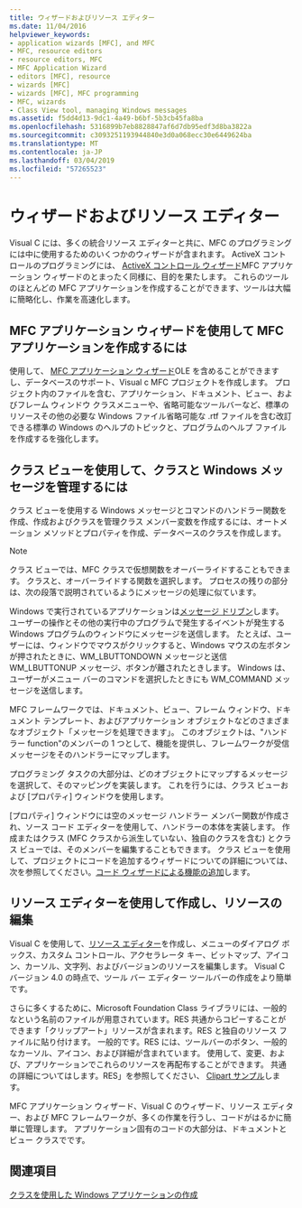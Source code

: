 ```yaml
---
title: ウィザードおよびリソース エディター
ms.date: 11/04/2016
helpviewer_keywords:
- application wizards [MFC], and MFC
- MFC, resource editors
- resource editors, MFC
- MFC Application Wizard
- editors [MFC], resource
- wizards [MFC]
- wizards [MFC], MFC programming
- MFC, wizards
- Class View tool, managing Windows messages
ms.assetid: f5dd4d13-9dc1-4a49-b6bf-5b3cb45fa8ba
ms.openlocfilehash: 5316899b7eb8828847af6d7db95edf3d8ba3822a
ms.sourcegitcommit: c3093251193944840e3d0a068ecc30e6449624ba
ms.translationtype: MT
ms.contentlocale: ja-JP
ms.lasthandoff: 03/04/2019
ms.locfileid: "57265523"
---
```

# <a name="wizards-and-the-resource-editors"></a>ウィザードおよびリソース エディター

Visual C には、多くの統合リソース エディターと共に、MFC のプログラミングには中に使用するためのいくつかのウィザードが含まれます。 ActiveX コントロールのプログラミングには、 [ActiveX コントロール ウィザード](../mfc/reference/mfc-activex-control-wizard.md)MFC アプリケーション ウィザードのとまったく同様に、目的を果たします。 これらのツールのほとんどの MFC アプリケーションを作成することができます、ツールは大幅に簡略化し、作業を高速化します。

##  <a name="_core_use_appwizard_to_create_an_mfc_application"></a> MFC アプリケーション ウィザードを使用して MFC アプリケーションを作成するには

使用して、 [MFC アプリケーション ウィザード](../mfc/reference/mfc-application-wizard.md)OLE を含めることができますし、データベースのサポート、Visual c MFC プロジェクトを作成します。 プロジェクト内のファイルを含む、アプリケーション、ドキュメント、ビュー、およびフレーム ウィンドウ クラスメニューや、省略可能なツールバーなど、標準のリソースその他の必要な Windows ファイル省略可能な .rtf ファイルを含む改訂できる標準の Windows のヘルプのトピックと、プログラムのヘルプ ファイルを作成するを強化します。

##  <a name="_core_use_classwizard_to_manage_classes_and_windows_messages"></a> クラス ビューを使用して、クラスと Windows メッセージを管理するには

クラス ビューを使用する Windows メッセージとコマンドのハンドラー関数を作成、作成およびクラスを管理クラス メンバー変数を作成するには、オートメーション メソッドとプロパティを作成、データベースのクラスを作成します。

> [!NOTE]
>  クラス ビューでは、MFC クラスで仮想関数をオーバーライドすることもできます。 クラスと、オーバーライドする関数を選択します。 プロセスの残りの部分は、次の段落で説明されているようにメッセージの処理に似ています。

Windows で実行されているアプリケーションは[メッセージ ドリブン](../mfc/message-handling-and-mapping.md)します。 ユーザーの操作とその他の実行中のプログラムで発生するイベントが発生する Windows プログラムのウィンドウにメッセージを送信します。 たとえば、ユーザーには、ウィンドウでマウスがクリックすると、Windows マウスの左ボタンが押されたときに、WM_LBUTTONDOWN メッセージと送信 WM_LBUTTONUP メッセージ、ボタンが離されたときします。 Windows は、ユーザーがメニュー バーのコマンドを選択したときにも WM_COMMAND メッセージを送信します。

MFC フレームワークでは、ドキュメント、ビュー、フレーム ウィンドウ、ドキュメント テンプレート、およびアプリケーション オブジェクトなどのさまざまなオブジェクト「メッセージを処理できます」。 このオブジェクトは、"ハンドラー function"のメンバーの 1 つとして、機能を提供し、フレームワークが受信メッセージをそのハンドラーにマップします。

プログラミング タスクの大部分は、どのオブジェクトにマップするメッセージを選択して、そのマッピングを実装します。 これを行うには、クラス ビューおよび [プロパティ] ウィンドウを使用します。

[プロパティ] ウィンドウには空のメッセージ ハンドラー メンバー関数が作成され、ソース コード エディターを使用して、ハンドラーの本体を実装します。 作成またはクラス (MFC クラスから派生していない、独自のクラスを含む) とクラス ビューでは、そのメンバーを編集することもできます。 クラス ビューを使用して、プロジェクトにコードを追加するウィザードについての詳細については、次を参照してください。[コード ウィザードによる機能の追加](../ide/adding-functionality-with-code-wizards-cpp.md)します。

##  <a name="_core_use_the_resource_editors_to_create_and_edit_resources"></a> リソース エディターを使用して作成し、リソースの編集

Visual C を使用して、[リソース エディター](../windows/resource-editors.md)を作成し、メニューのダイアログ ボックス、カスタム コントロール、アクセラレータ キー、ビットマップ、アイコン、カーソル、文字列、およびバージョンのリソースを編集します。 Visual C バージョン 4.0 の時点で、ツール バー エディター ツールバーの作成をより簡単です。

さらに多くするために、Microsoft Foundation Class ライブラリには、一般的なという名前のファイルが用意されています。RES 共通からコピーすることができます「クリップアート」リソースが含まれます。RES と独自のリソース ファイルに貼り付けます。 一般的です。RES には、ツールバーのボタン、一般的なカーソル、アイコン、および詳細が含まれています。 使用して、変更、および、アプリケーションでこれらのリソースを再配布することができます。 共通の詳細についてはします。RES」を参照してください、 [Clipart サンプル](../visual-cpp-samples.md)します。

MFC アプリケーション ウィザード、Visual C のウィザード、リソース エディター、および MFC フレームワークが、多くの作業を行うし、コードがはるかに簡単に管理します。 アプリケーション固有のコードの大部分は、ドキュメントとビュー クラスでです。

## <a name="see-also"></a>関連項目

[クラスを使用した Windows アプリケーションの作成](../mfc/using-the-classes-to-write-applications-for-windows.md)
